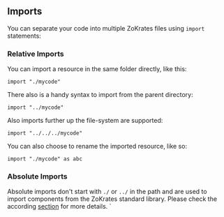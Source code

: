 ## Imports

You can separate your code into multiple ZoKrates files using `import` statements:

### Relative Imports

You can import a resource in the same folder directly, like this:
```zokrates
import "./mycode"
```

There also is a handy syntax to import from the parent directory:
```zokrates
import "../mycode"
```

Also imports further up the file-system are supported:
```zokrates
import "../../../mycode"
```

You can also choose to rename the imported resource, like so:
```zokrates
import "./mycode" as abc
```

### Absolute Imports

Absolute imports don't start with `./` or `../` in the path and are used to import components from the ZoKrates standard library. Please check the according [section](./stdlib.html) for more details.
`